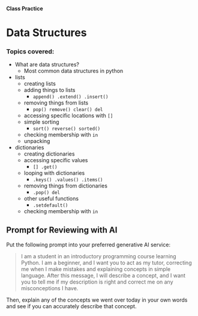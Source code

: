 #### Class Practice
# Data Structures

### Topics covered:
- What are data structures?
    - Most common data structures in python
- lists
    - creating lists
    - adding things to lists
        - `append() .extend() .insert()`
    - removing things from lists
        -  `pop() remove() clear() del`
    - accessing specific locations with `[]`
    - simple sorting
        - `sort() reverse() sorted()`
    - checking membership with `in`
    - unpacking
- dictionaries
    - creating dictionaries
    - accessing specific values
        - `[] .get()`
    - looping with dictionaries
        - `.keys() .values() .items()`
    - removing things from dictionaries
        - `.pop() del`
    - other useful functions
        - `.setdefault()`
    - checking membership with `in`
    
## Prompt for Reviewing with AI
Put the following prompt into your preferred generative AI service:
> I am a student in an introductory programming course learning Python. I am a beginner, and I want you to act as my tutor, correcting me when I make mistakes and explaining concepts in simple language. After this message, I will describe a concept, and I want you to tell me if my description is right and correct me on any misconceptions I have.

Then, explain any of the concepts we went over today in your own words and see if you can accurately describe that concept.